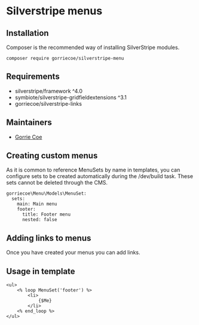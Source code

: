 # Silverstripe menus


## Installation
Composer is the recommended way of installing SilverStripe modules.
```
composer require gorriecoe/silverstripe-menu
```

## Requirements

- silverstripe/framework ^4.0
- symbiote/silverstripe-gridfieldextensions ^3.1
- gorriecoe/silverstripe-links

## Maintainers

- [Gorrie Coe](https://github.com/gorriecoe)

## Creating custom menus

As it is common to reference MenuSets by name in templates, you can configure sets to be created automatically during the /dev/build task. These sets cannot be deleted through the CMS.

```
gorriecoe\Menu\Models\MenuSet:
  sets:
    main: Main menu
    footer:
      title: Footer menu
      nested: false
```

## Adding links to menus

Once you have created your menus you can add links.

## Usage in template

```
<ul>
    <% loop MenuSet('footer') %>
        <li>
            {$Me}
        </li>
    <% end_loop %>
</ul>
```
